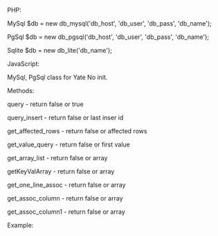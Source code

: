   
PHP:

  MySql
  $db = new db_mysql('db_host', 'db_user', 'db_pass', 'db_name');
  
  PgSql
  $db = new db_pgsql('db_host', 'db_user', 'db_pass', 'db_name');

  Sqlite
  $db = new db_lite('db_name');
  
JavaScript:

  MySql, PgSql class for Yate
  No init.

Methods:

  query - return false or true
  
  query_insert - return false or last inser id
  
  get_affected_rows - return false or affected rows
  
  get_value_query - return false or first value
  
  get_array_list - return false or array
  
  getKeyValArray - return false or array 
  
  get_one_line_assoc - return false or array 
  
  get_assoc_column - return false or array
  
  get_assoc_column1 - return false or array
  
  

Example:
